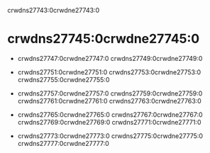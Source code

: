 crwdns27743:0crwdne27743:0
# crwdns27745:0crwdne27745:0

<!-- This is a different style than the other chapters, but I really love what Alex provided so I just kept it. -->

- crwdns27747:0crwdne27747:0 crwdns27749:0crwdne27749:0

- crwdns27751:0crwdne27751:0 crwdns27753:0crwdne27753:0 crwdns27755:0crwdne27755:0

- crwdns27757:0crwdne27757:0 crwdns27759:0crwdne27759:0 crwdns27761:0crwdne27761:0 crwdns27763:0crwdne27763:0

- crwdns27765:0crwdne27765:0 crwdns27767:0crwdne27767:0 crwdns27769:0crwdne27769:0 crwdns27771:0crwdne27771:0

- crwdns27773:0crwdne27773:0 crwdns27775:0crwdne27775:0 crwdns27777:0crwdne27777:0
